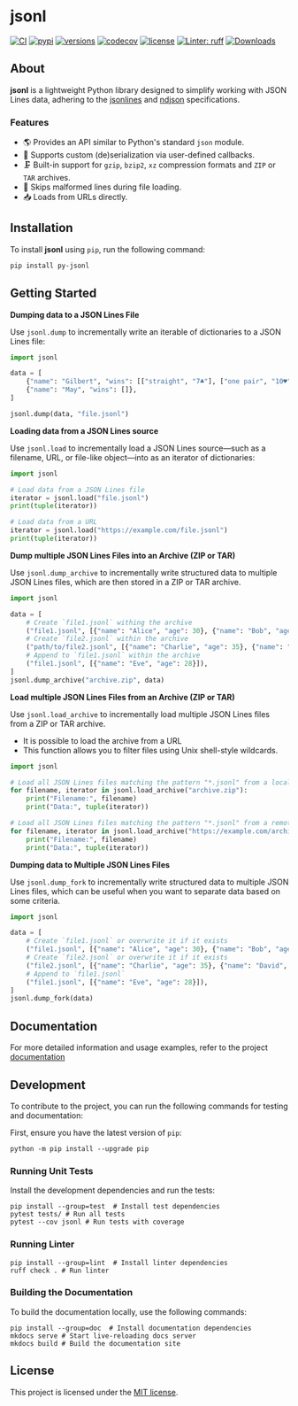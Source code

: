 # jsonl

[![CI](https://github.com/rmoralespp/jsonl/workflows/CI/badge.svg)](https://github.com/rmoralespp/jsonl/actions?query=event%3Arelease+workflow%3ACI)
[![pypi](https://img.shields.io/pypi/v/py-jsonl.svg)](https://pypi.python.org/pypi/py-jsonl)
[![versions](https://img.shields.io/pypi/pyversions/py-jsonl.svg)](https://github.com/rmoralespp/jsonl)
[![codecov](https://codecov.io/gh/rmoralespp/jsonl/branch/main/graph/badge.svg)](https://app.codecov.io/gh/rmoralespp/jsonl)
[![license](https://img.shields.io/github/license/rmoralespp/jsonl.svg)](https://github.com/rmoralespp/jsonl/blob/main/LICENSE)
[![Linter: ruff](https://img.shields.io/badge/linter-_ruff-orange)](https://github.com/charliermarsh/ruff)
[![Downloads](https://pepy.tech/badge/py-jsonl)](https://pepy.tech/project/py-jsonl)

## About

**jsonl** is a lightweight Python library designed to simplify working with JSON Lines data, adhering to
the [jsonlines](https://jsonlines.org/) and [ndjson](https://github.com/ndjson/ndjson-spec) specifications.

### Features

- 🌎 Provides an API similar to Python's standard `json` module.
- 🚀 Supports custom (de)serialization via user-defined callbacks.
- 🗜️ Built-in support for `gzip`, `bzip2`, `xz` compression formats and `ZIP` or `TAR` archives.
- 🔧 Skips malformed lines during file loading.
- 📥 Loads from URLs directly.

## Installation

To install **jsonl** using `pip`, run the following command:

```bash
pip install py-jsonl
```

## Getting Started

**Dumping data to a JSON Lines File**

Use `jsonl.dump` to incrementally write an iterable of dictionaries to a JSON Lines file:

```python
import jsonl

data = [
    {"name": "Gilbert", "wins": [["straight", "7♣"], ["one pair", "10♥"]]},
    {"name": "May", "wins": []},
]

jsonl.dump(data, "file.jsonl")
```

**Loading data from a JSON Lines source**

Use `jsonl.load` to incrementally load a JSON Lines source—such as a filename, URL, or file-like object—into as an iterator of dictionaries:

```python
import jsonl

# Load data from a JSON Lines file
iterator = jsonl.load("file.jsonl")
print(tuple(iterator))

# Load data from a URL
iterator = jsonl.load("https://example.com/file.jsonl")
print(tuple(iterator))
```

**Dump multiple JSON Lines Files into an Archive (ZIP or TAR)**

Use `jsonl.dump_archive` to incrementally write structured data to multiple JSON Lines files, 
which are then stored in a ZIP or TAR archive.

```python
import jsonl

data = [
    # Create `file1.jsonl` withing the archive
    ("file1.jsonl", [{"name": "Alice", "age": 30}, {"name": "Bob", "age": 25}]),
    # Create `file2.jsonl` within the archive
    ("path/to/file2.jsonl", [{"name": "Charlie", "age": 35}, {"name": "David", "age": 40}]),
    # Append to `file1.jsonl` within the archive
    ("file1.jsonl", [{"name": "Eve", "age": 28}]),
]
jsonl.dump_archive("archive.zip", data)
```

**Load multiple JSON Lines Files from an Archive (ZIP or TAR)**

Use `jsonl.load_archive` to incrementally load multiple JSON Lines files from a ZIP or TAR archive.

- It is possible to load the archive from a URL
- This function allows you to filter files using Unix shell-style wildcards.

```python
import jsonl

# Load all JSON Lines files matching the pattern "*.jsonl" from a local archive
for filename, iterator in jsonl.load_archive("archive.zip"):
    print("Filename:", filename)
    print("Data:", tuple(iterator))

# Load all JSON Lines files matching the pattern "*.jsonl" from a remote archive
for filename, iterator in jsonl.load_archive("https://example.com/archive.zip"):
    print("Filename:", filename)
    print("Data:", tuple(iterator))
```

**Dumping data to Multiple JSON Lines Files**

Use `jsonl.dump_fork` to incrementally write structured data to multiple JSON Lines files, 
which can be useful when you want to separate data based on some criteria.

```python
import jsonl

data = [
    # Create `file1.jsonl` or overwrite it if it exists
    ("file1.jsonl", [{"name": "Alice", "age": 30}, {"name": "Bob", "age": 25}]),
    # Create `file2.jsonl` or overwrite it if it exists
    ("file2.jsonl", [{"name": "Charlie", "age": 35}, {"name": "David", "age": 40}]),
    # Append to `file1.jsonl`
    ("file1.jsonl", [{"name": "Eve", "age": 28}]),
]
jsonl.dump_fork(data)
```

## Documentation

For more detailed information and usage examples, refer to the
project [documentation](https://rmoralespp.github.io/jsonl/)

## Development

To contribute to the project, you can run the following commands for testing and documentation:

First, ensure you have the latest version of `pip`:

```python -m pip install --upgrade pip```

### Running Unit Tests

Install the development dependencies and run the tests:

```
pip install --group=test  # Install test dependencies
pytest tests/ # Run all tests
pytest --cov jsonl # Run tests with coverage
```

### Running Linter

```
pip install --group=lint  # Install linter dependencies
ruff check . # Run linter
```

### Building the Documentation

To build the documentation locally, use the following commands:

```
pip install --group=doc  # Install documentation dependencies
mkdocs serve # Start live-reloading docs server
mkdocs build # Build the documentation site
```

## License

This project is licensed under the [MIT license](LICENSE).
